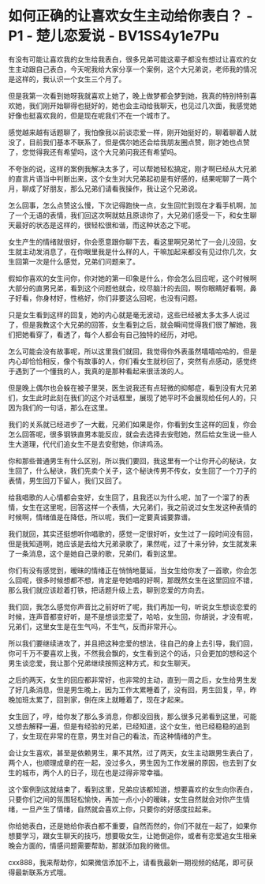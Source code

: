 # 如何正确的让喜欢女生主动给你表白？ - P1 - 楚儿恋爱说 - BV1SS4y1e7Pu

有没有可能让喜欢我的女生给我表白，很多兄弟可能这辈子都没有想过让喜欢的女生主动跟自己表白，今天呢我给大家分享一个案例，这个大兄弟说，老师我的情况是这样的，我认识一个女生三个月了。

但是我第一次看到她呀我就喜欢上她了，晚上做梦都会梦到她，我真的特别特别喜欢她，我们刚开始聊得也挺好的，她也会主动给我聊天，也见过几次面，我感觉她好像也挺喜欢我的，但是现在呢我们不在一个城市了。

感觉越来越有话题聊了，我怕像我以前谈恋爱一样，刚开始挺好的，聊着聊着人就没了，目前我们基本不联系了，但是偶尔她还会给我朋友圈点赞，刚才她也点赞了，您觉得我还有希望吗，这个大兄弟问我还有希望吗。

不夸张的说，这样的案例我解决太多了，可以帮她轻松搞定，刚才啊已经从大兄弟的直言片语当中判断出来，这个女生对大兄弟起初是有好感的，结果呢聊了一两个月，聊成了好朋友，那么兄弟们请看我操作，我让这个兄弟说。

怎么回事，怎么点赞这么慢，下次记得跑快一点，女生回忙到现在才看手机啊，加了一个无语的表情，我们回这次啊就姑且原谅你了，大兄弟们感受一下，和女生聊天最好的状态是这样的，很轻松很和谐，而这种状态之下呢。

女生产生的情绪就很好，你会愿意跟你聊下去，看这里啊兄弟忙了一会儿没回，女生就主动发消息了，在你眼里我是什么样的人，干嘛加起来都没有见过你几次，女生回第一次是什么感觉，兄弟们问题来了。

假如你喜欢的女生问你，你对她的第一印象是什么，你会怎么回应呢，这个时候啊大部分的直男兄弟，看到这个问题他就会，绞尽脑汁的去回，啊你眼睛好看啊，鼻子好看，你身材好，性格好，你们非要这么回呢，也没有问题。

只是女生看到这样的回复，她的内心就是毫无波动，这些已经被太多太多人说过了，但是我教这个大兄弟的回答，女生看到之后，就会瞬间觉得我们很了解她，我们把她看穿了，看透了，每个人都会有自己独特的经历，对吧。

怎么可能会没有故事呢，所以这里我们就回，我觉得你外表虽然嘻嘻哈哈的，但是内心却恰恰相反，像个有故事的人，你们看女生就秒回了，突然有点感动，感觉终于遇到了一个懂我的人，我真的是那种看起来很活泼的人。

但是晚上偶尔也会躲在被子里哭，医生说我还有点轻微的抑郁症，看到没有大兄弟们，女生此时此刻在我们的这个对话框里，展现了她平时不会展现给任何人的，只因为我们的一句话，那么在这里。

我们的关系就已经进步了一大截，兄弟们如果是你，你看到女生这样的回复，你会怎么回答呢，很多钢铁直男本能反应，就会去选择去安慰她，然后给女生说一些人生大道理，代代们追女生不是去安慰她，你讲鸡汤。

你和那些普通男生有什么区别，所以我们要回，我这里有一个让你开心的秘诀，女生回了，什么秘诀，我们先卖个关子，这个秘诀传男不传女，女生回了一个刀子的表情，男生回刀下留人，我们又回了。

给我唱歌的人心情都会变好，女生回了，且我还以为什么呢，加了一个溜了的表情，女生在这里呢，回答这样一个表情，大兄弟们，我之前说过女生发这种表情的时候啊，情绪值是在降低，所以呢，我们一定要真诚要靠谱。

我们就回，其实还挺想听你唱歌的，感觉一定很好听，女生过了一段时间没有回，但是我知道啊，她应该是去给大兄弟录歌了，果然呢，过了十来分钟，女生就发来了一条消息，这个是她自己录的歌，兄弟们，看到这里。

你们有没有感觉到，暧昧的情绪正在悄悄地蔓延，当女生给你发了一首歌，你会怎么回呢，很多时候想都不想，肯定是夸她唱的好啊，那既然女生在这里回应不错，那么我们就应该趁着打铁，把话题升级上去，聊到恋爱的方向去。

我们回，我怎么感觉你声音比之前好听了呢，我们再加一句，听说女生想谈恋爱的时候，连声音都变好听，是不是想谈恋爱了，哈哈，女生回，你胡说，才没有呢，兄弟们，这里女生是在生气吗，不生气，反而非常开心。

所以我们要继续进攻了，并且把这种恋爱的想法，往自己的身上去引导，我们回，你可千万不要喜欢上我，不然我会飘的，女生看到这个的话，只会更加的想和这个男生谈恋爱，我让那个兄弟继续按照这种方式，和女生聊天。

之后的两天，女生的回应都非常好，也非常的主动，直到一周之后，女生给男生发了好几条消息，但是男生晚上，因为工作太累睡着了，没有回，男生回复，早，昨晚加班太累了，回到家，倒在床上就睡着了，现在才起来。

女生回了，哼，给你发了那么多消息，你都没回我，那么很多兄弟看到这里，可能又想去解释一遍，但是有经验的兄弟，已经知道，这个女生，他已经稳稳的追到了，女生现在非常的在意，男生对自己的看法，而这种情绪的产生。

会让女生喜欢，甚至是依赖男生，果不其然，过了两天，女生主动跟男生表白了，两个人，也顺理成章的在一起，没过多久，男生因为工作发展的原因，也去到了女生的城市，两个人的日子，现在也是过得非常幸福。

这个案例到这就结束了，看到这里，兄弟应该都知道，想要喜欢的女生向你表白，只要你们之间的氛围轻松愉快，再加一点小小的暧昧，女生自然就会对你产生情绪，一旦产生了情绪，自然就会喜欢上你，只要你的好感度拉起来。

你给她表白，还是她给你表白都不重要，自然而然的，你们不就在一起了，如果你想要学习，跟女生聊天的技巧，想要吸女生，让她倒追你，或者有恋爱追女生相亲晚会方面的，情感问题需要帮助，那就添加我的微信。

cxx888，我来帮助你，如果微信添加不上，请看我最新一期视频的结尾，即可获得最新联系方式哦。